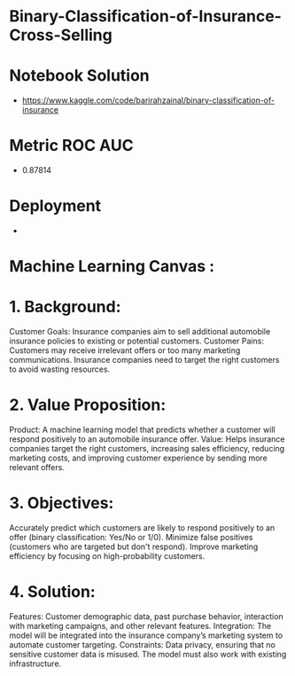 # Binary-Classification-of-Insurance-Cross-Selling

# Notebook Solution

- https://www.kaggle.com/code/barirahzainal/binary-classification-of-insurance

# Metric ROC AUC 

- 0.87814 

# Deployment 

-

# Machine Learning Canvas :

# 1. Background:

Customer Goals: Insurance companies aim to sell additional automobile insurance policies to existing or potential customers.
Customer Pains: Customers may receive irrelevant offers or too many marketing communications. Insurance companies need to target the right customers to avoid wasting resources.

# 2. Value Proposition:

Product: A machine learning model that predicts whether a customer will respond positively to an automobile insurance offer.
Value: Helps insurance companies target the right customers, increasing sales efficiency, reducing marketing costs, and improving customer experience by sending more relevant offers.

# 3. Objectives:

Accurately predict which customers are likely to respond positively to an offer (binary classification: Yes/No or 1/0).
Minimize false positives (customers who are targeted but don't respond).
Improve marketing efficiency by focusing on high-probability customers.

# 4. Solution:

Features: Customer demographic data, past purchase behavior, interaction with marketing campaigns, and other relevant features.
Integration: The model will be integrated into the insurance company’s marketing system to automate customer targeting.
Constraints: Data privacy, ensuring that no sensitive customer data is misused. The model must also work with existing infrastructure.
